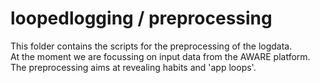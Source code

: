 # loopedlogging / preprocessing
This folder contains the scripts for the preprocessing of the logdata.  
At the moment we are focussing on input data from the AWARE platform.  
The preprocessing aims at revealing habits and 'app loops'.  